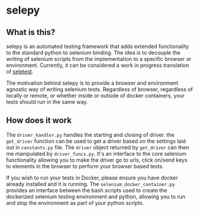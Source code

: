 # selepy

## What is this?
selepy is an automated testing framework that adds extended functionality to the standard python to selenium binding.
The idea is to decouple the writing of selenium scripts from the implementation to a specific browser or environment.
Currently, it can be considered a work in progress translation of [seletest](https://github.com/atomicfruitcake/seletest).

The motivation behind selepy is to provide a browser and environment agnostic way of writing selenium tests. Regardless of
browser, regardless of locally or remote, or whether inside or outside of docker containers, your tests should run in the 
same way.

## How does it work

The `driver_handler.py` handles the starting and closing of driver. the `get_driver` function can be used to get a driver based on the 
settings laid out in `constants.py` file. The `driver` object returned by `get_driver` can then me manipulated by `driver_funcs.py`. It's
an interface to the core selenium functionality allowing you to make the driver go to urls, click on/send keys to elements in the browser to
perform your browser based tests.

If you wish to run your tests in Docker, please ensure you have docker already installed and it is running. The `selenium_docker_container.py`
provides an interface between the bash scripts used to create the dockerized selenium testing environment and python, allowing you to 
run and stop the environment as part of your python scripts.

